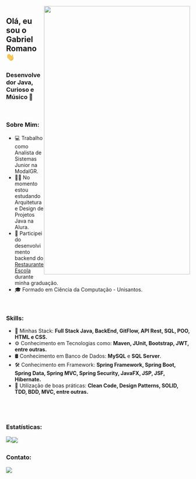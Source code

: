 <img align="right" width="400" height="735" right="0px" src="https://i.imgur.com/t1NicXz.png">


<h2 align = "left"> Olá, eu sou o Gabriel Romano <img src="wave.gif" alt="Wave Emoji"  width="22.5px" /> </h2> 

### Desenvolvedor Java, Curioso e Músico 🎸

<br>

### Sobre Mim:

<p align="left" margin-left="10px"> 

- 💻 Trabalho como Analista de Sistemas Junior na ModalGR.
- 👨‍💻 No momento estou estudando Arquitetura e Design de Projetos Java na Alura.
- 📘 Participei do desenvolvimento backend do [Restaurante Escola](https://github.com/Restaurante-Escola) durante minha graduação.
- 🎓 Formado em Ciência da Computação - Unisantos.


<br>

### Skills:

<p align="left" margin-left="10px">
  
- 🧩 Minhas Stack: <strong> Full Stack Java, BackEnd, GitFlow, API Rest, SQL, POO, HTML e CSS.</strong> <br>
- ⚙ Conhecimento em Tecnologias como: <strong> Maven, JUnit, Bootstrap, JWT, entre outras.</strong> <br>
- 🛢 Conhecimento em Banco de Dados: <strong>MySQL</strong> e <strong>SQL Server</strong>.<br>
- 🛠 Conhecimento em Framework: <strong> Spring Framework, Spring Boot, Spring Data, Spring MVC, Spring Security, JavaFX, JSP, JSF, Hibernate.</strong> <br>
- 🧩 Utilização de boas práticas: <strong>Clean Code, Design Patterns, SOLID, TDD, BDD, MVC, entre outras.</strong>
</p>

<br/>
<br/>

<h2 align = "left"> </h2> 


### Estatísticas:

<p align="left"> 
  <img align="left" src="https://github-readme-stats.vercel.app/api?username=GabrielRomanoo&show_icons=true&hide_border=true&count_private=true&include_all_commits=true&title_color=58aa6ff&icon_color=1f6feb&text_color=c3d1d9&bg_color=22272e" />
   <img align="center" src="https://github-readme-stats.vercel.app/api/top-langs/?username=GabrielRomanoo&show_icons=true&hide_border=true&count_private=true&include_all_commits=true&title_color=58aa6ff&icon_color=1f6feb&text_color=c3d1d9&bg_color=22272e&layout=compact" />
</p>


<h2 align = "left"> </h2> 


### Contato:

<p align="left">
  <a href="https://www.linkedin.com/in/gabriel-romano-pereira/" rel="nofollow">
    <img src="https://img.shields.io/badge/-Gabriel%20Romano-6633cc?style=flat-square&amp;logo=Linkedin&amp;logoColor=white&amp;link=https://www.linkedin.com/in/gabriel-romano-pereira/" style="max-width:100%;">
  </a>
</p>

